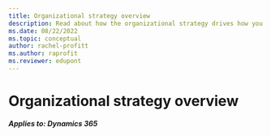 ```yaml
---
title: Organizational strategy overview
description: Read about how the organizational strategy drives how you can configure and deploy Dynamics 365, including various outlines. This article is under construction.
ms.date: 08/22/2022
ms.topic: conceptual
author: rachel-profitt
ms.author: raprofit
ms.reviewer: edupont 
---
```


# Organizational strategy overview

***Applies to: Dynamics 365***
<!--
Lorem ipsum dolor sit amet, consectetur adipiscing elit. Etiam sagittis elementum ullamcorper. Mauris nec varius justo. Vivamus ante sapien, semper sed enim ut, pulvinar sollicitudin ex. Nulla dictum est libero, at faucibus massa dictum at. Duis ac ultrices ante. Sed dapibus nulla eu sollicitudin porttitor. Cras malesuada, sapien vitae eleifend varius, tellus arcu gravida est, vitae egestas lorem sapien vel felis.-->